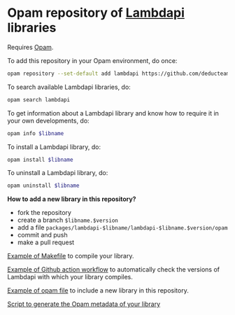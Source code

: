 Opam repository of [Lambdapi](https://github.com/Deducteam/lambdapi) libraries
=====================================

Requires [Opam](https://opam.ocaml.org/).

To add this repository in your Opam environment, do once:

```bash
opam repository --set-default add lambdapi https://github.com/deducteam/opam-lambdapi-repository.git
```

To search available Lambdapi libraries, do:

```bash
opam search lambdapi
```

To get information about a Lambdapi library and know how to require it in your own developments, do:

```bash
opam info $libname
```

To install a Lambdapi library, do:

```bash
opam install $libname
```

To uninstall a Lambdapi library, do:

```bash
opam uninstall $libname
```

**How to add a new library in this repository?**

- fork the repository
- create a branch `$libname.$version`
- add a file `packages/lambdapi-$libname/lambdapi-$libname.$version/opam`
- commit and push
- make a pull request

[Example of Makefile](https://github.com/fblanqui/lib/blob/master/Makefile) to compile your library.

[Example of Github action workflow](https://github.com/fblanqui/lib/blob/master/.github/workflows/main.yml) to automatically check the versions of Lambdapi with which your library compiles.

[Example of opam file](https://github.com/Deducteam/opam-lambdapi-repository/blob/master/packages/lambdapi-blanqui-lib/lambdapi-blanqui-lib.0.0.0/opam) to include a new library in this repository.

[Script to generate the Opam metadata of your library](https://github.com/Deducteam/opam-lambdapi-repository/blob/master/opam-data.sh)
